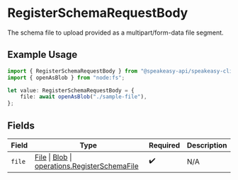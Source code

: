 # RegisterSchemaRequestBody

The schema file to upload provided as a multipart/form-data file segment.

## Example Usage

```typescript
import { RegisterSchemaRequestBody } from "@speakeasy-api/speakeasy-client-sdk-typescript/sdk/models/operations";
import { openAsBlob } from "node:fs";

let value: RegisterSchemaRequestBody = {
    file: await openAsBlob("./sample-file"),
};
```

## Fields

| Field                                                                                                                                                                                                                 | Type                                                                                                                                                                                                                  | Required                                                                                                                                                                                                              | Description                                                                                                                                                                                                           |
| --------------------------------------------------------------------------------------------------------------------------------------------------------------------------------------------------------------------- | --------------------------------------------------------------------------------------------------------------------------------------------------------------------------------------------------------------------- | --------------------------------------------------------------------------------------------------------------------------------------------------------------------------------------------------------------------- | --------------------------------------------------------------------------------------------------------------------------------------------------------------------------------------------------------------------- |
| `file`                                                                                                                                                                                                                | [File](https://developer.mozilla.org/en-US/docs/Web/API/File) \| [Blob](https://developer.mozilla.org/en-US/docs/Web/API/Blob) \| [operations.RegisterSchemaFile](../../../sdk/models/operations/registerschemafile.md) | :heavy_check_mark:                                                                                                                                                                                                    | N/A                                                                                                                                                                                                                   |